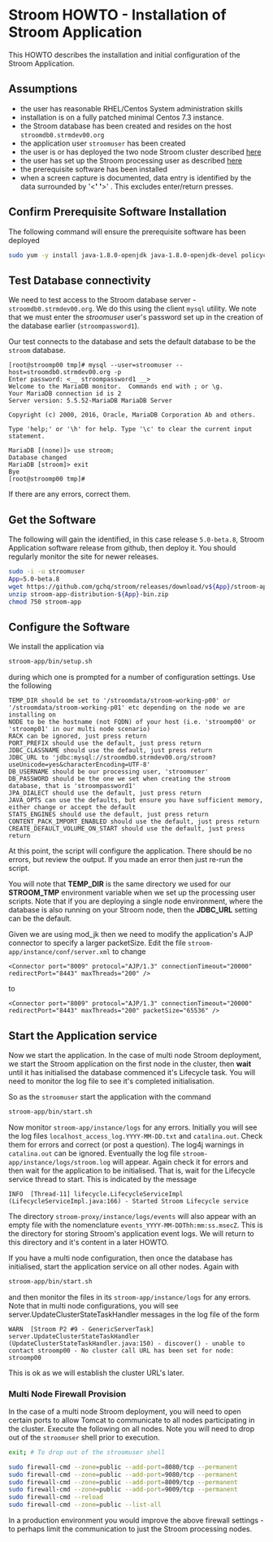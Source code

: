 # Stroom HOWTO - Installation of Stroom Application
This HOWTO describes the installation and initial configuration of the Stroom Application.

## Assumptions
- the user has reasonable RHEL/Centos System administration skills
- installation is on a fully patched minimal Centos 7.3 instance.
- the Stroom database has been created and resides on the host `stroomdb0.strmdev00.org`
- the application user `stroomuser` has been created
- the user is or has deployed the two node Stroom cluster described [here](InstallHowTo.md#storage-scenario "HOWTO Storage Scenario")
- the user has set up the Stroom processing user as described [here](InstallProcessingUserSetupHowTo.md "Processing User Setup")
- the prerequisite software has been installed
- when a screen capture is documented, data entry is identified by the data surrounded by '<__' '__>' . This excludes enter/return presses.

## Confirm Prerequisite Software Installation
The following command will ensure the prerequisite software has been deployed

```bash
sudo yum -y install java-1.8.0-openjdk java-1.8.0-openjdk-devel policycoreutils-python unzip zip mariadb
```

## Test Database connectivity
We need to test access to the Stroom database server - `stroomdb0.strmdev00.org`. We do this using the client `mysql` utility. We note that we
must enter the _stroomuser_ user's password set up in the creation of the database earlier (`stroompassword1`).

Our test connects to the database and sets the default database to be the `stroom` database.
```
[root@stroomp00 tmp]# mysql --user=stroomuser --host=stroomdb0.strmdev00.org -p
Enter password: <__ stroompassword1 __>
Welcome to the MariaDB monitor.  Commands end with ; or \g.
Your MariaDB connection id is 2
Server version: 5.5.52-MariaDB MariaDB Server

Copyright (c) 2000, 2016, Oracle, MariaDB Corporation Ab and others.

Type 'help;' or '\h' for help. Type '\c' to clear the current input statement.

MariaDB [(none)]> use stroom;
Database changed
MariaDB [stroom]> exit
Bye
[root@stroomp00 tmp]# 
```
If there are any errors, correct them.

## Get the Software
The following will gain the identified, in this case release `5.0-beta.8`, Stroom Application software release from github, then deploy it. You should regularly monitor the site for newer releases.

```bash
sudo -i -u stroomuser
App=5.0-beta.8
wget https://github.com/gchq/stroom/releases/download/v${App}/stroom-app-distribution-${App}-bin.zip
unzip stroom-app-distribution-${App}-bin.zip
chmod 750 stroom-app
```

## Configure the Software
We install the application via

```bash
stroom-app/bin/setup.sh
```
during which one is prompted for a number of configuration settings. Use the following
```
TEMP_DIR should be set to '/stroomdata/stroom-working-p00' or '/stroomdata/stroom-working-p01' etc depending on the node we are installing on
NODE to be the hostname (not FQDN) of your host (i.e. 'stroomp00' or 'stroomp01' in our multi node scenario)
RACK can be ignored, just press return
PORT_PREFIX should use the default, just press return
JDBC_CLASSNAME should use the default, just press return
JDBC_URL to 'jdbc:mysql://stroomdb0.strmdev00.org/stroom?useUnicode=yes&characterEncoding=UTF-8'
DB_USERNAME should be our processing user, 'stroomuser'
DB_PASSWORD should be the one we set when creating the stroom database, that is 'stroompassword1'
JPA_DIALECT should use the default, just press return
JAVA_OPTS can use the defaults, but ensure you have sufficient memory, either change or accept the default
STATS_ENGINES should use the default, just press return
CONTENT_PACK_IMPORT_ENABLED should use the default, just press return
CREATE_DEFAULT_VOLUME_ON_START should use the default, just press return
```

At this point, the script will configure the application. There should be no errors, but review the output.
If you made an error then just re-run the script.

You will note that __TEMP_DIR__ is the same directory we used for our __STROOM_TMP__ environment variable when we set up the processing user scripts.
Note that if you are deploying a single node environment, where the database is also running on your Stroom node, then the __JDBC_URL__ setting can be the default.

Given we are using mod_jk then we need to modify the application's AJP connector to specify a larger packetSize.
Edit the file `stroom-app/instance/conf/server.xml` to change
```
<Connector port="8009" protocol="AJP/1.3" connectionTimeout="20000" redirectPort="8443" maxThreads="200" />
```
to
```
<Connector port="8009" protocol="AJP/1.3" connectionTimeout="20000" redirectPort="8443" maxThreads="200" packetSize="65536" />
```

## Start the Application service
Now we start the application. In the case of multi node Stroom deployment, we start the Stroom application on the first node in the cluster,
then __wait__ until it has initialised the database commenced it's Lifecycle task. You will need to monitor the log file to see it's
completed initialisation.

So as the `stroomuser` start the application with the command
```bash
stroom-app/bin/start.sh
```
Now monitor `stroom-app/instance/logs` for any errors. Initially you will see the log files `localhost_access_log.YYYY-MM-DD.txt`
and `catalina.out`. Check them for errors and correct (or post a question). The log4j warnings in `catalina.out` can be ignored.
Eventually the log file `stroom-app/instance/logs/stroom.log` will appear. Again check it for errors and then wait for the application to
be initialised. That is, wait for the Lifecycle service thread to start. This is indicated by the message
```
INFO  [Thread-11] lifecycle.LifecycleServiceImpl (LifecycleServiceImpl.java:166) - Started Stroom Lifecycle service
```
The directory `stroom-proxy/instance/logs/events` will also appear with an empty file with
the nomenclature `events_YYYY-MM-DDThh:mm:ss.msecZ`. This is the directory for storing Stroom's application event logs. We will return to this
directory and it's content in a later HOWTO.

If you have a multi node configuration, then once the database has initialised, start the application service on all other nodes. Again with
```bash
stroom-app/bin/start.sh
```
and then monitor the files in its `stroom-app/instance/logs` for any errors. Note that in multi node configurations,
you will see server.UpdateClusterStateTaskHandler messages in the log file of the form
```
WARN  [Stroom P2 #9 - GenericServerTask] server.UpdateClusterStateTaskHandler (UpdateClusterStateTaskHandler.java:150) - discover() - unable to contact stroomp00 - No cluster call URL has been set for node: stroomp00
```
This is ok as we will establish the cluster URL's later.

### Multi Node Firewall Provision
In the case of a multi node Stroom deployment, you will need to open certain ports to allow Tomcat to communicate to all nodes participating
in the cluster. Execute the following on all nodes. Note you will need to drop out of the `stroomuser` shell prior to execution.
```bash
exit; # To drop out of the stroomuser shell

sudo firewall-cmd --zone=public --add-port=8080/tcp --permanent
sudo firewall-cmd --zone=public --add-port=9080/tcp --permanent
sudo firewall-cmd --zone=public --add-port=8009/tcp --permanent
sudo firewall-cmd --zone=public --add-port=9009/tcp --permanent
sudo firewall-cmd --reload
sudo firewall-cmd --zone=public --list-all
```

In a production environment you would improve the above firewall settings - to perhaps limit the communication to just the Stroom processing nodes.
